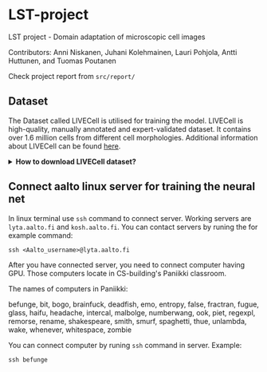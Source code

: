 # LST-project

LST project - Domain adaptation of microscopic cell images

Contributors: Anni Niskanen, Juhani Kolehmainen, Lauri Pohjola, Antti Huttunen, and Tuomas Poutanen

Check project report from ```src/report/```

## Dataset

The Dataset called LIVECell is utilised for training the model. LIVECell is high-quality, manually annotated and expert-validated dataset. It contains over 1.6 million cells from different cell morphologies. Additional information about LIVECell can be found [here](https://sartorius-research.github.io/LIVECell/).

<details><summary><b> How to download LIVECell dataset? </b> </summary><br />

Dataset is stored in an Amazon Web Services (AWS) S3-bucket. If you have **an AWS IAM-user using the AWS-CLI**, you can download dataset using terminal command:

`aws s3 sync s3://livecell-dataset .`

**Otherwise follow these steps:**

Use `curl` to make an HTTP-request to get the S3 XML-response and save to `files.xml`:

```
curl -H "GET /?list-type=2 HTTP/1.1" \
     -H "Host: livecell-dataset.s3.eu-central-1.amazonaws.com" \
     -H "Date: 20161025T124500Z" \
     -H "Content-Type: text/plain" http://livecell-dataset.s3.eu-central-1.amazonaws.com/ > files.xml

```

After that, get the urls from files in `ulrs.txt` using `grep`:

```grep -oPm1 "(?<=<Key>)[^<]+" files.xml | sed -e 's/^/http:\/\/livecell-dataset.s3.eu-central-1.amazonaws.com\//' > urls.txt```

Finally, download the wanted files using `wget`.

Full instructions for downloading the LIVECell and file structures of dataset can be found [here](https://sartorius-research.github.io/LIVECell/#:~:text=Download%20all%20of%20LIVECell). 
</details>

## Connect aalto linux server for training the neural net

In linux terminal use `ssh` command to connect server. Working servers are `lyta.aalto.fi` and `kosh.aalto.fi`. You can contact servers by runing the for example command:

`ssh <Aalto_username>@lyta.aalto.fi`

After you have connected server, you need to connect computer having GPU. Those computers locate in CS-building's Paniikki classroom.

The names of computers in Paniikki:

befunge, bit, bogo, brainfuck, deadfish, emo, entropy, false, fractran, fugue, glass, haifu, headache, intercal, malbolge, numberwang, ook, piet, regexpl, remorse, rename, shakespeare, smith, smurf, spaghetti, thue, unlambda, wake, whenever, whitespace, zombie

You can connect computer by runing `ssh` command in server. Example:

`ssh befunge`
